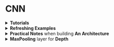 # CNN
<div style='width:1000px;margin:auto'>

<details><summary><b>Tutorials</b></summary><p><ul>

<li><p><a href="file:///media/mosaab/Volume/Courses/Computer%20Science/Advanced/Machine%20Learning/Udacity/Udacity%20-%20Deep%20Learning%20Nanodegree%20Program/Part%2003-Module%2001-Lesson%2002_Convolutional%20Neural%20Networks/09.%20Local%20Connectivity.html"><b>1. Difference b/w MLP & CNN</b></a> </p></li>
</ul>

<details><summary>2. Understanding <b>Model.summary()</b> in <b> [Keras]</b></summary>
<p>
<h4>1. Output of model.summary()</h4>
~~~python
_________________________________________________________________
Layer (type)                 Output Shape              Param #
=================================================================
conv2d_1 (Conv2D)            (None, 222, 222, 32)      896
_________________________________________________________________
conv2d_2 (Conv2D)            (None, 220, 220, 64)      18496
_________________________________________________________________
conv2d_3 (Conv2D)            (None, 218, 218, 128)     73856
_________________________________________________________________
dense_9 (Dense)              (None, 218, 218, 10)      1290
~~~

<h4>2. Output Shape</h4>
<p>
&nbsp;&nbsp;&nbsp;&nbsp;&nbsp;&nbsp;&nbsp;&nbsp;&nbsp;&nbsp;&nbsp;&nbsp;&nbsp;<b style='font-size:16px;'><center>(None, 222, 222, 32)</center></b><br>
<ol>
1. <b>None</b>: &nbsp;Corresponds to <b>Batch Size</b><br>
2. <b>222</b>: &nbsp;&nbsp;&nbsp;&nbsp;Corresponds to <b>Height</b> of convolution layer<br>
3. <b>222</b>: &nbsp;&nbsp;&nbsp;&nbsp;Corresponds to <b>Width</b> of convolution layer<br>
4. <b>32</b>: &nbsp;&nbsp;&nbsp;&nbsp;&nbsp;&nbsp;Corresponds to <b>Depth</b>of convolution layer<br>
</ol>
</p>

<h4>3. Num. of Parameters:</h4>
<p>
- When we define the Conv2D, we assign the following parameters:<br>
1. <b>Filters (K)</b>: Number of the filters in the conv layer.<br>
2. <b>Kernel Size (F)</b>: The height and Width of the conv layer.<br>
3. <b>Input Shape (D_in)</b>: The depth of the previous layer.<br>

~~~python
# Formula
(K * F * F * D_in) + K

assert 32 * (3 * (3*3) + 1) == 896
assert 64 * (32 * (3*3) + 1) == 18496
assert 128 * (64 * (3*3) + 1) == 73856
assert num_classes * (128 + 1) == 1290	
~~~

- Since there are <span style='color:white;background-color:#2F3D48;padding:3px;border-radius:4px;font-weight:bold'>F * F * D_in</span> weights per filter, and the conv layer is composed of <span style='color:white;background-color:#2F3D48;padding:3px;border-radius:4px;font-weight:bold'>K</span> filters, the total number of weights in the conv layer is <span style='color:white;background-color:#2F3D48;padding:3px;border-radius:4px;font-weight:bold'>K * F * F * D_in</span>.<br>
- Since there is one bias term per filter, the conv layer has <span style='color:white;background-color:#2F3D48;padding:3px;border-radius:4px;font-weight:bold'>K</span> biases. We can generate the formula above.
</p>

<h4>4. Shape of the Convolution layer (formula):</h4>
<p><ol>
<li><span style='color:white;background-color:#2F3D48;padding:3px;border-radius:4px;font-weight:bold'>K</span> - the number of <b>filters</b> in the convolutional layer</li>
<li><span style='color:white;background-color:#2F3D48;padding:3px;border-radius:4px;font-weight:bold'>F</span> - the <b>height</b> and <b>width</b> of the convolutional filters</li>
<li><span style='color:white;background-color:#2F3D48;padding:3px;border-radius:4px;font-weight:bold'>S</span> - the <b>stride</b> of the convolution</li>
<li><span style='color:white;background-color:#2F3D48;padding:3px;border-radius:4px;font-weight:bold'>H_in</span> - the <b>height</b> of the <b>previous</b> layer</li>
<li><span style='color:white;background-color:#2F3D48;padding:3px;border-radius:4px;font-weight:bold'>W_in</span> - the <b>width</b> of the <b>previous</b> layer</li>
</ol></p>

The depth of the convolutional layer will always equal the number of filters <span style='color:white;background-color:#2F3D48;padding:3px;border-radius:4px;font-weight:bold'>K</span>.<br><br>

If <b>padding = 'same'</b>, then the spatial dimensions of the convolutional layer are the following:

$$Height = ceil(\frac{float(H_{in})}{float(S)})$$

$$Weight = ceil(\frac{float(W_{in})}{float(S)})$$

If <b>padding = 'valid'</b>, then the spatial dimensions of the convolutional layer are the following:

$$Height = ceil(\frac{float(H_{in} - F + 1)}{float(S)})$$

$$Weight = ceil(\frac{float(W_{in} - F + 1)}{float(S)})$$

</p></details>

</p></details>

<details><summary><b>Refreshing Examples</b></summary><p>
<p><a href="file:///media/mosaab/Volume/Personal/Development/Courses%20Docs/zero_to_deep_learning_video/course/6%20Convolutional%20Neural%20Networks.html"><b>1. MNIST Example</b></a> </p>

<p><a href="file:///media/mosaab/Volume/Personal/Development/Courses%20Docs/zero_to_deep_learning_video/solutions/6%20Convolutional%20Neural%20Networks%20Exercises%20Solution.html#Exercise-2"><b>2. CIFAR Example</b></a> </p>

</p></details>

<details><summary><b>Practical Notes</b> when building <b>An Architecture</b></summary>
<p>
1. Use <b>activation = 'relu'</b> at each convolutional layer.<br>
2. Use <b>padding = 'Same'</b>, most likely to get better results. This is not the default in Keras.<br>
3. The number of filters increases over each convolution layer. Ex: 16, 32, 64, and so on.
</p></details>

<details><summary><b>MaxPooling</b> layer for <b>Depth</b></summary><p>
<ul>
<li>This can allow the CNN to learn to be invariant to various
features.</li>
<li> For example, it could learn multiple filters, each detecting a
different rotation of the same pattern</li>
<li> the depthwise max pooling layer would ensure that the
output is the same regardless of the rotation</li>
<li>The CNN could similarly
learn to be invariant to anything else: thickness, brightness, skew, color,
and so on.</li>
</ul>

<h4>1. Using a class</h4>
```
# Notice the depth of the layer should be divisor by the depth of the previous layer.
# here we can use 3, since we have a RGB image.
class DepthMaxPool(keras.layers.Layer):
    def __init__(self, pool_size, strides=None, padding="VALID", **kwargs):
        super().__init__(**kwargs)
        if strides is None:
            strides = pool_size
        self.pool_size = pool_size
        self.strides = strides
        self.padding = padding
    def call(self, inputs):
        return tf.nn.max_pool(inputs,
                              ksize=(1, 1, 1, self.pool_size),
                              strides=(1, 1, 1, self.pool_size),
                              padding=self.padding)

# Use the class
depth_pool = DepthMaxPool(3)
with tf.device("/cpu:0"): # there is no GPU-kernel yet
    depth_output = depth_pool(cropped_images)
depth_output.shape
```

<h4>2. Using Lambda</h4>
```
depth_pool = keras.layers.Lambda(lambda X: tf.nn.max_pool(
    X, ksize=(1, 1, 1, 3), strides=(1, 1, 1, 3), padding="VALID"))
with tf.device("/cpu:0"): # there is no GPU-kernel yet
    depth_output = depth_pool(cropped_images)
depth_output.shape

```
</p></details>

</div>
